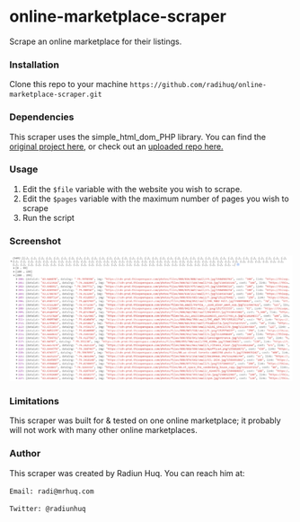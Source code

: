 # online-marketplace-scraper
Scrape an online marketplace for their listings.

### Installation
Clone this repo to your machine
`https://github.com/radihuq/online-marketplace-scraper.git`

### Dependencies
This scraper uses the simple_html_dom_PHP library. You can find the [original project here](https://simplehtmldom.sourceforge.io/), or check out an [uploaded repo here.](https://github.com/samacs/simple_html_dom) 

### Usage
1. Edit the `$file` variable with the website you wish to scrape.
2. Edit the `$pages` variable with the maximum number of pages you wish to scrape
3. Run the script

### Screenshot
![Console Screenshot With Parsed Data](./screenshot.png)

### Limitations
This scraper was built for & tested on one online marketplace; it probably will not work with many other online marketplaces.

### Author
This scraper was created by Radiun Huq. You can reach him at:

`Email: radi@mrhuq.com`

`Twitter: @radiunhuq`